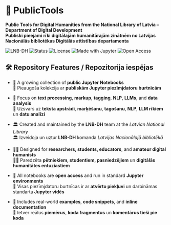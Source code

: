# 📘 PublicTools

**Public Tools for Digital Humanities from the National Library of Latvia – Department of Digital Development**  
**Publiski pieejami rīki digitālajām humanitārajām zinātnēm no Latvijas Nacionālās bibliotēkas Digitālās attīstības departamenta**


![LNB-DH](https://img.shields.io/badge/org-LNB--DH-black)
![Status](https://img.shields.io/badge/status-active-brightgreen)
![License](https://img.shields.io/github/license/LNB-DH/PublicTools)
![Made with Jupyter](https://img.shields.io/badge/Made%20with-Jupyter-orange)
![Open Access](https://img.shields.io/badge/access-open-blue)

## 🛠️ Repository Features / Repozitorija iespējas

- 📂 A growing collection of **public Jupyter Notebooks**  
  📂 Pieaugoša kolekcija ar **publiskām Jupyter piezīmjdatoru burtnīcām**

- 🧠 Focus on **text processing**, **markup**, **tagging**, **NLP**, **LLMs**, and **data analysis**  
  🧠 Uzsvars uz **teksta apstrādi**, **marķēšanu**, **tagošanu**, **NLP**, **LLM rīkiem** un **datu analīzi**

- 🏛️ Created and maintained by the **LNB-DH** team at the *Latvian National Library*  
  🏛️ Izveidoja un uztur **LNB-DH** komanda *Latvijas Nacionālajā bibliotēkā*

- 👩‍🎓 Designed for **researchers, students, educators**, and **amateur digital humanists**  
  👩‍🎓 Paredzēta **pētniekiem, studentiem, pasniedzējiem** un **digitālās humanitātes entuziastiem**

- 🧰 All notebooks are **open access** and run in standard **Jupyter environments**  
  🧰 Visas piezīmjdatoru burtnīcas ir ar **atvērto piekļuvi** un darbināmas standarta **Jupyter vidēs**

- 📜 Includes real-world **examples**, **code snippets**, and **inline documentation**  
  📜 Ietver reālus **piemērus**, **koda fragmentus** un **komentārus tieši pie koda**



